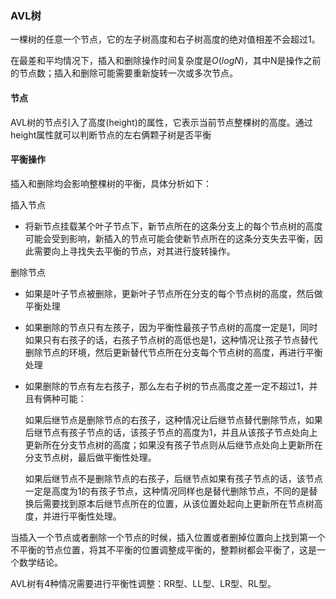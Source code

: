 ### AVL树

一棵树的任意一个节点，它的左子树高度和右子树高度的绝对值相差不会超过1。

在最差和平均情况下，插入和删除操作时间复杂度是$O(logN)$，其中N是操作之前的节点数；插入和删除可能需要重新旋转一次或多次节点。

#### 节点

AVL树的节点引入了高度(height)的属性，它表示当前节点整棵树的高度。通过height属性就可以判断节点的左右俩颗子树是否平衡

#### 平衡操作

插入和删除均会影响整棵树的平衡，具体分析如下：

插入节点

- 将新节点挂载某个叶子节点下，新节点所在的这条分支上的每个节点树的高度可能会受到影响，新插入的节点可能会使新节点所在的这条分支失去平衡，因此需要向上寻找失去平衡的节点，对其进行旋转操作。

删除节点

- 如果是叶子节点被删除，更新叶子节点所在分支的每个节点树的高度，然后做平衡处理

- 如果删除的节点只有左孩子，因为平衡性最孩子节点树的高度一定是1，同时如果只有右孩子的话，右孩子节点树的高低也是1，这种情况让孩子节点替代删除节点的环境，然后更新替代节点所在分支每个节点树的高度，再进行平衡处理

- 如果删除的节点有左右孩子，那么左右子树的节点高度之差一定不超过1，并且有俩种可能：

  如果后继节点是删除节点的右孩子，这种情况让后继节点替代删除节点，如果后继节点有孩子节点的话，该孩子节点的高度为1，并且从该孩子节点处向上更新所在分支节点树的高度；如果没有孩子节点则从后继节点处向上更新所在分支节点树，最后做平衡性处理。

  如果后继节点不是删除节点的右孩子，后继节点如果有孩子节点的话，该节点一定是高度为1的有孩子节点，这种情况同样也是替代删除节点，不同的是替换后需要找到原本后继节点所在的位置，从该位置处起向上更新所在节点树高度，并进行平衡性处理。

当插入一个节点或者删除一个节点的时候，插入位置或者删掉位置向上找到第一个不平衡的节点位置，将其不平衡的位置调整成平衡的，整颗树都会平衡了，这是一个数学结论。

AVL树有4种情况需要进行平衡性调整：RR型、LL型、LR型、RL型。
